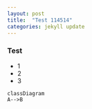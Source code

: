 ```yaml
---
layout: post
title:  "Test 114514"
categories: jekyll update
---
```


### Test
- 1
- 2
- 3

```mermaid
classDiagram
A-->B
```
